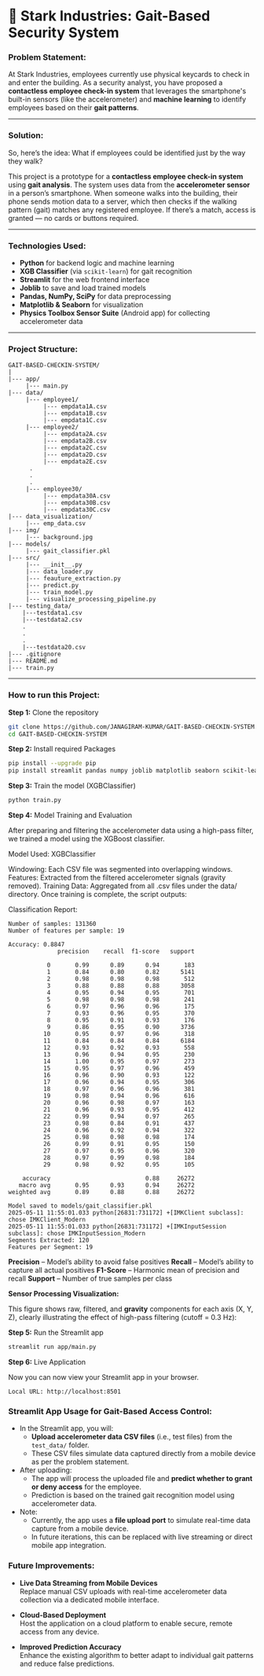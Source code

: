 # 🏤 Stark Industries: Gait-Based Security System

### Problem Statement:

At Stark Industries, employees currently use physical keycards to check in and enter the building. As a security analyst, you have proposed a **contactless employee check-in system** that leverages the smartphone's built-in sensors (like the accelerometer) and **machine learning** to identify employees based on their **gait patterns**.

---

### Solution:

So, here’s the idea: What if employees could be identified just by the way they walk?

This project is a prototype for a **contactless employee check-in system** using **gait analysis**. The system uses data from the **accelerometer sensor** in a person’s smartphone. When someone walks into the building, their phone sends motion data to a server, which then checks if the walking pattern (gait) matches any registered employee. If there’s a match, access is granted — no cards or buttons required.

---

### Technologies Used:

- **Python** for backend logic and machine learning
- **XGB Classifier** (via `scikit-learn`) for gait recognition
- **Streamlit** for the web frontend interface
- **Joblib** to save and load trained models
- **Pandas, NumPy, SciPy** for data preprocessing
- **Matplotlib & Seaborn** for visualization
- **Physics Toolbox Sensor Suite** (Android app) for collecting accelerometer data

---

### Project Structure:
```
GAIT-BASED-CHECKIN-SYSTEM/
|
|--- app/
     |--- main.py
|--- data/
     |--- employee1/
          |--- empdata1A.csv
          |--- empdata1B.csv
          |--- empdata1C.csv
     |--- employee2/
          |--- empdata2A.csv
          |--- empdata2B.csv
          |--- empdata2C.csv
          |--- empdata2D.csv
          |--- empdata2E.csv
      .
      .
      .
     |--- employee30/
          |--- empdata30A.csv
          |--- empdata30B.csv
          |--- empdata30C.csv
|--- data_visualization/
     |--- emp_data.csv
|--- img/
     |--- background.jpg
|--- models/
     |--- gait_classifier.pkl
|--- src/
     |--- __init__.py
     |--- data_loader.py
     |--- feauture_extraction.py
     |--- predict.py
     |--- train_model.py
     |--- visualize_processing_pipeline.py
|--- testing_data/
    |---testdata1.csv
    |---testdata2.csv
    .
    .
    .
    |---testdata20.csv    
|--- .gitignore
|--- README.md
|--- train.py
```
---

### How to run this Project:

**Step 1:** Clone the repository
```bash
git clone https://github.com/JANAGIRAM-KUMAR/GAIT-BASED-CHECKIN-SYSTEM.git
cd GAIT-BASED-CHECKIN-SYSTEM
```

**Step 2:** Install required Packages
```bash
pip install --upgrade pip
pip install streamlit pandas numpy joblib matplotlib seaborn scikit-learn
```
**Step 3:** Train the model (XGBClassifier)
```bash
python train.py
```
**Step 4:**  Model Training and Evaluation

After preparing and filtering the accelerometer data using a high-pass filter, we trained a model using the XGBoost classifier.

Model Used: XGBClassifier

Windowing: Each CSV file was segmented into overlapping windows.
Features: Extracted from the filtered accelerometer signals (gravity removed).
Training Data: Aggregated from all .csv files under the data/ directory.
Once training is complete, the script outputs:

Classification Report:
```
Number of samples: 131360
Number of features per sample: 19

Accuracy: 0.8847
              precision    recall  f1-score   support

           0       0.99      0.89      0.94       183
           1       0.84      0.80      0.82      5141
           2       0.98      0.98      0.98       512
           3       0.88      0.88      0.88      3058
           4       0.95      0.94      0.95       701
           5       0.98      0.98      0.98       241
           6       0.97      0.96      0.96       175
           7       0.93      0.96      0.95       370
           8       0.95      0.91      0.93       176
           9       0.86      0.95      0.90      3736
          10       0.95      0.97      0.96       318
          11       0.84      0.84      0.84      6184
          12       0.93      0.92      0.93       558
          13       0.96      0.94      0.95       230
          14       1.00      0.95      0.97       273
          15       0.95      0.97      0.96       459
          16       0.96      0.90      0.93       122
          17       0.96      0.94      0.95       306
          18       0.97      0.96      0.96       381
          19       0.98      0.94      0.96       616
          20       0.96      0.98      0.97       163
          21       0.96      0.93      0.95       412
          22       0.99      0.94      0.97       265
          23       0.98      0.84      0.91       437
          24       0.96      0.92      0.94       322
          25       0.98      0.98      0.98       174
          26       0.99      0.91      0.95       150
          27       0.97      0.95      0.96       320
          28       0.97      0.99      0.98       184
          29       0.98      0.92      0.95       105

    accuracy                           0.88     26272
   macro avg       0.95      0.93      0.94     26272
weighted avg       0.89      0.88      0.88     26272

Model saved to models/gait_classifier.pkl
2025-05-11 11:55:01.033 python[26831:731172] +[IMKClient subclass]: chose IMKClient_Modern
2025-05-11 11:55:01.033 python[26831:731172] +[IMKInputSession subclass]: chose IMKInputSession_Modern
Segments Extracted: 120
Features per Segment: 19
```
**Precision** – Model’s ability to avoid false positives
**Recall** – Model’s ability to capture all actual positives
**F1-Score** – Harmonic mean of precision and recall
**Support** – Number of true samples per class

**Sensor Processing Visualization:**

This figure shows raw, filtered, and **gravity** components for each axis (X, Y, Z), clearly illustrating the effect of high-pass filtering (cutoff = 0.3 Hz):



**Step 5:** Run the Streamlit app
```bash
streamlit run app/main.py
```
**Step 6:** Live Application

Now you can now view your Streamlit app in your browser.
```
Local URL: http://localhost:8501
```

### Streamlit App Usage for Gait-Based Access Control:

- In the Streamlit app, you will:
  - **Upload accelerometer data CSV files** (i.e., test files) from the `test_data/` folder.
  - These CSV files simulate data captured directly from a mobile device as per the problem statement.
- After uploading:
  - The app will process the uploaded file and **predict whether to grant or deny access** for the employee.
  - Prediction is based on the trained gait recognition model using accelerometer data.
- Note:
  - Currently, the app uses a **file upload port** to simulate real-time data capture from a mobile device.
  - In future iterations, this can be replaced with live streaming or direct mobile app integration.

### Future Improvements:

- **Live Data Streaming from Mobile Devices**  
  Replace manual CSV uploads with real-time accelerometer data collection via a dedicated mobile interface.

- **Cloud-Based Deployment**  
  Host the application on a cloud platform to enable secure, remote access from any device.

- **Improved Prediction Accuracy**  
  Enhance the existing algorithm to better adapt to individual gait patterns and reduce false predictions.
